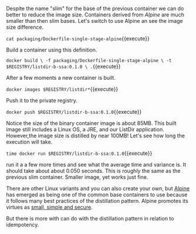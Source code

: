 Despite the name "slim" for the base of the previous container we can do better to reduce the image size. Containers derived from _Alpine_ are much smaller than then slim bases. Let's switch to use Alpine an see the image size difference.

`cat packaging/Dockerfile-single-stage-alpine`{{execute}}

Build a container using this definition.

`docker build \
-f packaging/Dockerfile-single-stage-alpine \
-t $REGISTRY/listdir-b-ssa:0.1.0 \
.`{{execute}}

After a few moments a new container is built.

`docker images $REGISTRY/listdir*`{{execute}}

Push it to the private registry.

`docker push $REGISTRY/listdir-b-ssa:0.1.0`{{execute}}

Notice the size of the binary container image is about 85MB. This built image still includes a Linux OS, a JRE, and our ListDir application. However,the image size is distilled by near 100MB! Let's see how long the execution will take.

`time docker run $REGISTRY/listdir-b-ssa:0.1.0`{{execute}}

run it a a few more times and see what the average time and variance is. It should take about about 0.050 seconds. This is roughly the same as the previous slim container. Smaller image, yet works just fine.

There are other Linux variants and you can also create your own, but [Alpine](https://en.wikipedia.org/wiki/Alpine_Linux) has emerged as being one of the common base containers to use because it follows many best practices of the distillation pattern. Alpine promotes its virtues as [small, simple and secure](https://alpinelinux.org/about/).

But there is more with can do with the distillation pattern in relation to idempotency.
